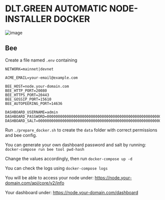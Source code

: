 # DLT.GREEN AUTOMATIC NODE-INSTALLER DOCKER
![image](https://user-images.githubusercontent.com/89119285/174690387-d5e3ff9a-7058-47ec-9eed-34ccfc178139.png)

## Bee

Create a file named `.env` containing

```
NETWORK=mainnet|devnet

ACME_EMAIL=your-email@example.com

BEE_HOST=node.your-domain.com
BEE_HTTP_PORT=20080
BEE_HTTPS_PORT=20443
BEE_GOSSIP_PORT=15610
BEE_AUTOPEERING_PORT=14636

DASHBOARD_USERNAME=admin
DASHBOARD_PASSWORD=0000000000000000000000000000000000000000000000000000000000000000
DASHBOARD_SALT=0000000000000000000000000000000000000000000000000000000000000000
```

Run `./prepare_docker.sh` to create the `data` folder with correct permissions and bee config.

You can generate your own dashboard password and salt by running:
`docker-compose run bee tool pwd-hash`

Change the values accordingly, then run `docker-compose up -d`

You can check the logs using `docker-compose logs`

You will be able to access your node under:
https://node.your-domain.com/api/core/v2/info

Your dashboard under:
https://node.your-domain.com/dashboard

